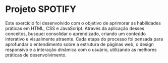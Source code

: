 # Projeto SPOTIFY

Este exercício foi desenvolvido com o objetivo de aprimorar as habilidades práticas em HTML, CSS e JavaScript. Através da aplicação desses conceitos, busquei consolidar o aprendizado, criando um conteúdo interativo e visualmente atraente. Cada etapa do processo foi pensada para aprofundar o entendimento sobre a estrutura de páginas web, o design responsivo e a interação dinâmica com o usuário, utilizando as melhores práticas de desenvolvimento.
